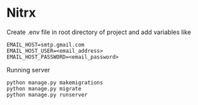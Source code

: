 # Nitrx


Create .env file in root directory of project and add variables like
    
    
    EMAIL_HOST=smtp.gmail.com
    EMAIL_HOST_USER=<email_address>
    EMAIL_HOST_PASSWORD=<email_password>
    
Running server

    python manage.py makemigrations
    python manage.py migrate
    python manage.py runserver
  
